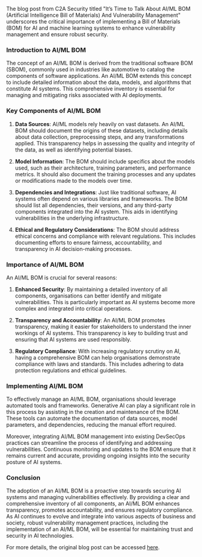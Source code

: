 The blog post from C2A Security titled "It’s Time to Talk About AI/ML BOM (Artificial Intelligence Bill of Materials) And Vulnerability Management" underscores the critical importance of implementing a Bill of Materials (BOM) for AI and machine learning systems to enhance vulnerability management and ensure robust security. 

### Introduction to AI/ML BOM

The concept of an AI/ML BOM is derived from the traditional software BOM (SBOM), commonly used in industries like automotive to catalog the components of software applications. An AI/ML BOM extends this concept to include detailed information about the data, models, and algorithms that constitute AI systems. This comprehensive inventory is essential for managing and mitigating risks associated with AI deployments.

### Key Components of AI/ML BOM

1. **Data Sources**: AI/ML models rely heavily on vast datasets. An AI/ML BOM should document the origins of these datasets, including details about data collection, preprocessing steps, and any transformations applied. This transparency helps in assessing the quality and integrity of the data, as well as identifying potential biases.

2. **Model Information**: The BOM should include specifics about the models used, such as their architecture, training parameters, and performance metrics. It should also document the training processes and any updates or modifications made to the models over time.

3. **Dependencies and Integrations**: Just like traditional software, AI systems often depend on various libraries and frameworks. The BOM should list all dependencies, their versions, and any third-party components integrated into the AI system. This aids in identifying vulnerabilities in the underlying infrastructure.

4. **Ethical and Regulatory Considerations**: The BOM should address ethical concerns and compliance with relevant regulations. This includes documenting efforts to ensure fairness, accountability, and transparency in AI decision-making processes.

### Importance of AI/ML BOM

An AI/ML BOM is crucial for several reasons:

1. **Enhanced Security**: By maintaining a detailed inventory of all components, organisations can better identify and mitigate vulnerabilities. This is particularly important as AI systems become more complex and integrated into critical operations.

2. **Transparency and Accountability**: An AI/ML BOM promotes transparency, making it easier for stakeholders to understand the inner workings of AI systems. This transparency is key to building trust and ensuring that AI systems are used responsibly.

3. **Regulatory Compliance**: With increasing regulatory scrutiny on AI, having a comprehensive BOM can help organisations demonstrate compliance with laws and standards. This includes adhering to data protection regulations and ethical guidelines.

### Implementing AI/ML BOM

To effectively manage an AI/ML BOM, organisations should leverage automated tools and frameworks. Generative AI can play a significant role in this process by assisting in the creation and maintenance of the BOM. These tools can automate the documentation of data sources, model parameters, and dependencies, reducing the manual effort required.

Moreover, integrating AI/ML BOM management into existing DevSecOps practices can streamline the process of identifying and addressing vulnerabilities. Continuous monitoring and updates to the BOM ensure that it remains current and accurate, providing ongoing insights into the security posture of AI systems.

### Conclusion

The adoption of an AI/ML BOM is a proactive step towards securing AI systems and managing vulnerabilities effectively. By providing a clear and comprehensive inventory of all components, an AI/ML BOM enhances transparency, promotes accountability, and ensures regulatory compliance. As AI continues to evolve and integrate into various aspects of business and society, robust vulnerability management practices, including the implementation of an AI/ML BOM, will be essential for maintaining trust and security in AI technologies.

For more details, the original blog post can be accessed [here](https://c2a-sec.com/its-time-to-talk-about-ai-ml-bom-artificial-intelligence-bill-of-materials-and-vulnerability-management/).